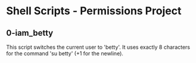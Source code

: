 # Shell Scripts - Permissions Project

## 0-iam_betty
This script switches the current user to 'betty'.
It uses exactly 8 characters for the command 'su betty' (+1 for the newline).
